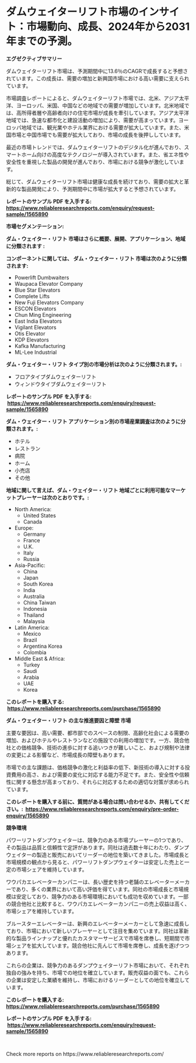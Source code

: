 <p><h1>ダムウェイターリフト市場のインサイト：市場動向、成長、2024年から2031年までの予測。</h1></p><p><strong>エグゼクティブサマリー</strong></p>
<p><p>ダムウェイターリフト市場は、予測期間中に13.6％のCAGRで成長すると予想されています。この成長は、需要の増加と新興国市場における高い需要に支えられています。</p><p>市場調査レポートによると、ダムウェイターリフト市場では、北米、アジア太平洋、ヨーロッパ、米国、中国などの地域での需要が増加しています。北米地域では、高所得者層や高齢者向けの住宅市場が成長を牽引しています。アジア太平洋地域では、急速な都市化と建設活動の増加により、需要が高まっています。ヨーロッパ地域では、観光業やホテル業界における需要が拡大しています。また、米国市場と中国市場でも需要が拡大しており、市場の成長を後押ししています。</p><p>最近の市場トレンドでは、ダムウェイターリフトのデジタル化が進んでおり、スマートホーム向けの高度なテクノロジーが導入されています。また、省エネ性や安全性を重視した製品の開発が進んでおり、市場における競争が激化しています。</p><p>総じて、ダムウェイターリフト市場は健康な成長を続けており、需要の拡大と革新的な製品開発により、予測期間中に市場が拡大すると予想されています。</p></p>
<p><strong>レポートのサンプル PDF を入手する: <a href="https://www.reliableresearchreports.com/enquiry/request-sample/1565890">https://www.reliableresearchreports.com/enquiry/request-sample/1565890</a></strong></p>
<p><strong>市場セグメンテーション:</strong></p>
<p><strong> ダム・ウェイター・リフト 市場はさらに概要、展開、アプリケーション、地域に分類されます :</strong></p>
<p><strong>コンポーネントに関しては、 ダム・ウェイター・リフト 市場は次のように分類されます: &nbsp;</strong></p>
<p><ul><li>Powerlift Dumbwaiters</li><li>Waupaca Elevator Company</li><li>Blue Star Elevators</li><li>Complete Lifts</li><li>New Fuji Elevators Company</li><li>ESCON Elevators</li><li>Chun Ming Engineering</li><li>East India Elevators</li><li>Vigilant Elevators</li><li>Otis Elevator</li><li>KDP Elevators</li><li>Kafka Manufacturing</li><li>ML-Lee Industrial</li></ul></p>
<p><strong> ダム・ウェイター・リフト タイプ別の市場分析は次のように分類されます。:</strong></p>
<p><ul><li>フロアタイプダムウェイターリフト</li><li>ウィンドウタイプダムウェイターリフト</li></ul></p>
<p><strong>レポートのサンプル PDF を入手する: &nbsp;<a href="https://www.reliableresearchreports.com/enquiry/request-sample/1565890">https://www.reliableresearchreports.com/enquiry/request-sample/1565890</a></strong></p>
<p><strong> ダム・ウェイター・リフト アプリケーション別の市場産業調査は次のように分類されます。:</strong></p>
<p><ul><li>ホテル</li><li>レストラン</li><li>病院</li><li>ホーム</li><li>小売店</li><li>その他</li></ul></p>
<p><strong>地域に関して言えば、ダム・ウェイター・リフト 地域ごとに利用可能なマーケットプレーヤーは次のとおりです。:</strong></p>
<p><ul>
    <li>
        North America:
        <ul>
            <li>United States</li>
            <li>Canada</li>
        </ul>
    </li>
    <li>
        Europe:
        <ul>
            <li>Germany</li>
            <li>France</li>
            <li>U.K.</li>
            <li>Italy</li>
            <li>Russia</li>
        </ul>
    </li>
    <li>
        Asia-Pacific:
        <ul>
            <li>China</li>
            <li>Japan</li>
            <li>South Korea</li>
            <li>India</li>
            <li>Australia</li>
            <li>China Taiwan</li>
            <li>Indonesia</li>
            <li>Thailand</li>
            <li>Malaysia</li>
        </ul>
    </li>
    <li>
        Latin America:
        <ul>
            <li>Mexico</li>
            <li>Brazil</li>
            <li>Argentina Korea</li>
            <li>Colombia</li>
        </ul>
    </li>
    <li>
        Middle East & Africa:
        <ul>
            <li>Turkey</li>
            <li>Saudi</li>
            <li>Arabia</li>
            <li>UAE</li>
            <li>Korea</li>
        </ul>
    </li>
    </ul></p>
<p><strong>このレポートを購入する: &nbsp;<a href="https://www.reliableresearchreports.com/purchase/1565890">https://www.reliableresearchreports.com/purchase/1565890</a></strong></p>
<p><strong>ダム・ウェイター・リフト の主な推進要因と障壁 市場</strong></p>
<p><p>主要な要因は、高い需要、都市部でのスペースの制限、高齢化社会による需要の増加、およびホテルやレストランなどの施設での利用の増加です。一方、競合他社との価格競争、技術の進歩に対する追いつきが難しいこと、および規制や法律の変更による影響など、市場成長の障壁もあります。</p><p>市場での主な課題は、価格競争の激化と利益率の低下、新技術の導入に対する投資費用の高さ、および需要の変化に対応する能力不足です。また、安全性や信頼性に関する懸念が高まっており、それらに対応するための適切な対策が求められています。</p></p>
<p><strong>このレポートを購入する前に、質問がある場合は問い合わせるか、共有してください。:&nbsp; <a href="https://www.reliableresearchreports.com/enquiry/pre-order-enquiry/1565890">https://www.reliableresearchreports.com/enquiry/pre-order-enquiry/1565890</a></strong></p>
<p><strong>競争環境</strong></p>
<p><p>パワーリフトダンプウェイターは、競争力のある市場プレーヤーの1つであり、その製品は品質と信頼性で定評があります。同社は過去数十年にわたり、ダンプウェイターの製造と販売においてリーダーの地位を築いてきました。市場成長と市場規模の観点から見ると、パワーリフトダンプウェイターは安定した売上と一定の市場シェアを維持しています。</p><p>ワウパカエレベーターカンパニーは、長い歴史を持つ老舗のエレベーターメーカーであり、多くの業界において高い評価を得ています。同社の市場成長と市場規模は安定しており、競争力のある市場環境においても成功を収めています。一部の競合他社と比較すると、ワウパカエレベーターカンパニーの売上収益は高く、市場シェアを維持しています。</p><p>ブルースターエレベーターは、新興のエレベーターメーカーとして急速に成長しており、市場において新しいプレーヤーとして注目を集めています。同社は革新的な製品ラインナップと優れたカスタマーサービスで市場を席巻し、短期間で市場シェアを拡大しています。競合他社に先んじて市場を席巻し、成長を遂げつつあります。</p><p>これらの企業は、競争力のあるダンプウェイターリフト市場において、それぞれ独自の強みを持ち、市場での地位を確立しています。販売収益の面でも、これらの企業は安定した業績を維持し、市場におけるリーダーとしての地位を確立しています。</p></p>
<p><strong>このレポートを購入する: &nbsp; <a href="https://www.reliableresearchreports.com/purchase/1565890">https://www.reliableresearchreports.com/purchase/1565890</a></strong></p>
<p><strong>レポートのサンプル PDF を入手する: &nbsp;<a href="https://www.reliableresearchreports.com/enquiry/request-sample/1565890">https://www.reliableresearchreports.com/enquiry/request-sample/1565890</a></strong><strong></strong></p>
<p>&nbsp;</p>
<p>Check more reports on https://www.reliableresearchreports.com/</p>
